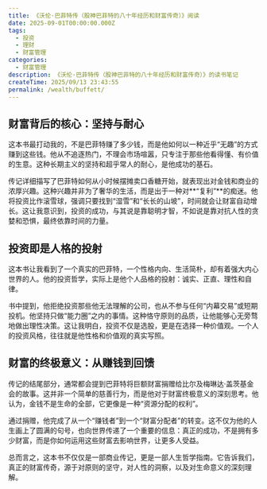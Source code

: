 ```yaml
---
title: 《沃伦·巴菲特传（股神巴菲特的八十年经历和财富传奇）》阅读
date: 2025-09-01T00:00:00.000Z
tags:
  - 投资
  - 理财
  - 财富管理
categories:
  - 财富管理
description: 《沃伦·巴菲特传（股神巴菲特的八十年经历和财富传奇）》的读书笔记
createTime: 2025/09/13 23:43:55
permalink: /wealth/buffett/
---
```


<ArticleNavigation 
  :showBreadcrumb="true"
  :showRelatedArticles="false"
/>



## 财富背后的核心：坚持与耐心
这本书最打动我的，不是巴菲特赚了多少钱，而是他如何以一种近乎“无趣”的方式赚到这些钱。他从不追逐热门，不理会市场喧嚣，只专注于那些他看得懂、有价值的生意。这种长期主义的坚持和超乎常人的耐心，是他成功的基石。

传记详细描写了巴菲特如何从小时候摆摊卖口香糖开始，就表现出对金钱和商业的浓厚兴趣。这种兴趣并非为了奢华的生活，而是出于一种对**“复利”**的痴迷。他将投资比作滚雪球，强调只要找到“湿雪”和“长长的山坡”，时间就会让财富自动增长。这让我意识到，投资的成功，与其说是靠聪明才智，不如说是靠对抗人性的贪婪和恐惧，最终依靠时间的力量。

## 投资即是人格的投射
这本书让我看到了一个真实的巴菲特，一个性格内向、生活简朴，却有着强大内心世界的人。他的投资哲学，实际上是他个人品格的投射：诚实、正直、理性和自律。

书中提到，他拒绝投资那些他无法理解的公司，也从不参与任何“内幕交易”或短期投机。他坚持只做“能力圈”之内的事情。这种恪守原则的品质，让他能够心无旁骛地做出理性决策。这让我明白，投资不仅是选股，更是在选择一种价值观。一个人的投资风格，往往就是他性格和价值观的真实写照。

## 财富的终极意义：从赚钱到回馈
传记的结尾部分，通常都会提到巴菲特将巨额财富捐赠给比尔及梅琳达·盖茨基金会的故事。这并非一个简单的慈善行为，而是他对于财富终极意义的深刻思考。他认为，金钱不是生命的全部，它更像是一种“资源分配的权利”。

通过捐赠，他完成了从一个“赚钱者”到一个“财富分配者”的转变。这不仅为他的人生画上了圆满的句号，也向世界传递了一个重要的信息：真正的成功，不是拥有多少财富，而是你如何运用这些财富去影响世界，让更多人受益。

总而言之，这本书不仅仅是一部商业传记，更是一部人生哲学指南。它告诉我们，真正的财富传奇，源于对原则的坚守，对人性的洞察，以及对生命意义的深刻理解。